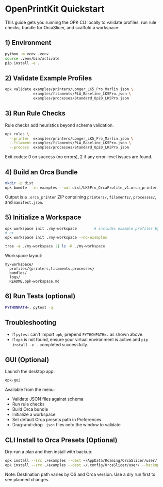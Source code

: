# OpenPrintKit Quickstart

This guide gets you running the OPK CLI locally to validate profiles, run rule checks, bundle for OrcaSlicer, and scaffold a workspace.

## 1) Environment

```bash
python -m venv .venv
source .venv/bin/activate
pip install -e .
```

## 2) Validate Example Profiles

```bash
opk validate examples/printers/Longer_LK5_Pro_Marlin.json \
             examples/filaments/PLA_Baseline_LK5Pro.json \
             examples/processes/Standard_0p20_LK5Pro.json
```

## 3) Run Rule Checks

Rule checks add heuristics beyond schema validation.

```bash
opk rules \
  --printer  examples/printers/Longer_LK5_Pro_Marlin.json \
  --filament examples/filaments/PLA_Baseline_LK5Pro.json \
  --process  examples/processes/Standard_0p20_LK5Pro.json
```

Exit codes: 0 on success (no errors), 2 if any error-level issues are found.

## 4) Build an Orca Bundle

```bash
mkdir -p dist
opk bundle --in examples --out dist/LK5Pro_OrcaProfile_v1.orca_printer
```

Output is a `.orca_printer` ZIP containing `printers/`, `filaments/`, `processes/`, and `manifest.json`.

## 5) Initialize a Workspace

```bash
opk workspace init ./my-workspace        # includes example profiles by default
# or
opk workspace init ./my-workspace --no-examples

tree -a ./my-workspace || ls -R ./my-workspace
```

Workspace layout:

```
my-workspace/
  profiles/{printers,filaments,processes}
  bundles/
  logs/
  README.opk-workspace.md
```

## 6) Run Tests (optional)

```bash
PYTHONPATH=. pytest -q
```

## Troubleshooting

- If `pytest` can’t import `opk`, prepend `PYTHONPATH=.` as shown above.
- If `opk` is not found, ensure your virtual environment is active and `pip install -e .` completed successfully.

## GUI (Optional)

Launch the desktop app:

```bash
opk-gui
```

Available from the menu:

- Validate JSON files against schema
- Run rule checks
- Build Orca bundle
- Initialize a workspace
- Set default Orca presets path in Preferences
- Drag-and-drop `.json` files onto the window to validate

## CLI Install to Orca Presets (Optional)

Dry-run a plan and then install with backup:

```bash
opk install --src ./examples --dest ~/AppData/Roaming/OrcaSlicer/user/  --dry-run   # Windows example path
opk install --src ./examples --dest ~/.config/OrcaSlicer/user/ --backup ./backup_orca.zip
```

Note: Destination path varies by OS and Orca version. Use a dry run first to see planned changes.
